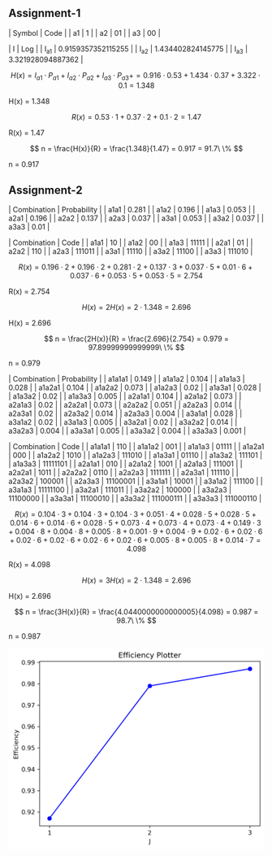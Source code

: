 

## Assignment-1



| Symbol | Code |
| a1 | 1 |
| a2 | 01 |
| a3 | 00 |


| I | Log |
| I<sub>a1</sub> | 0.9159357352115255 |
| I<sub>a2</sub> | 1.434402824145775 |
| I<sub>a3</sub> | 3.321928094887362 |


$$
 H(x) = I_{a1} \cdot P_{a1} + I_{a2} \cdot P_{a2} + I_{a3} \cdot P_{a3} +  = 0.916 \cdot 0.53+1.434 \cdot 0.37+3.322 \cdot 0.1 = 1.348 
$$ 

H(x) = 1.348


$$
 R(x) = 0.53 \cdot 1 + 0.37 \cdot 2 + 0.1 \cdot 2  = 1.47 
$$ 

R(x) = 1.47


$$
 n = \frac{H(x)}{R} = \frac{1.348}{1.47} = 0.917 = 91.7\ \% 
$$

 n = 0.917 



## Assignment-2





| Combination | Probability |
| a1a1 | 0.281 |
| a1a2 | 0.196 |
| a1a3 | 0.053 |
| a2a1 | 0.196 |
| a2a2 | 0.137 |
| a2a3 | 0.037 |
| a3a1 | 0.053 |
| a3a2 | 0.037 |
| a3a3 | 0.01 |




| Combination | Code |
| a1a1 | 10 | 
| a1a2 | 00 | 
| a1a3 | 11111 | 
| a2a1 | 01 | 
| a2a2 | 110 | 
| a2a3 | 111011 | 
| a3a1 | 11110 | 
| a3a2 | 11100 | 
| a3a3 | 111010 | 


$$
 R(x) = 0.196 \cdot 2 + 0.196 \cdot 2 + 0.281 \cdot 2 + 0.137 \cdot 3 + 0.037 \cdot 5 + 0.01 \cdot 6 + 0.037 \cdot 6 + 0.053 \cdot 5 + 0.053 \cdot 5  = 2.754 
$$ 

R(x) = 2.754


$$
 H(x) = 2 H(x) = 2 \cdot 1.348 = 2.696 
$$

H(x) = 2.696


$$
 n = \frac{2H(x)}{R} = \frac{2.696}{2.754} = 0.979 = 97.89999999999999\ \% 
$$

 n = 0.979 



| Combination | Probability |
| a1a1a1 | 0.149 |
| a1a1a2 | 0.104 |
| a1a1a3 | 0.028 |
| a1a2a1 | 0.104 |
| a1a2a2 | 0.073 |
| a1a2a3 | 0.02 |
| a1a3a1 | 0.028 |
| a1a3a2 | 0.02 |
| a1a3a3 | 0.005 |
| a2a1a1 | 0.104 |
| a2a1a2 | 0.073 |
| a2a1a3 | 0.02 |
| a2a2a1 | 0.073 |
| a2a2a2 | 0.051 |
| a2a2a3 | 0.014 |
| a2a3a1 | 0.02 |
| a2a3a2 | 0.014 |
| a2a3a3 | 0.004 |
| a3a1a1 | 0.028 |
| a3a1a2 | 0.02 |
| a3a1a3 | 0.005 |
| a3a2a1 | 0.02 |
| a3a2a2 | 0.014 |
| a3a2a3 | 0.004 |
| a3a3a1 | 0.005 |
| a3a3a2 | 0.004 |
| a3a3a3 | 0.001 |




| Combination | Code |
| a1a1a1 | 110 | 
| a1a1a2 | 001 | 
| a1a1a3 | 01111 | 
| a1a2a1 | 000 | 
| a1a2a2 | 1010 | 
| a1a2a3 | 111010 | 
| a1a3a1 | 01110 | 
| a1a3a2 | 111101 | 
| a1a3a3 | 11111101 | 
| a2a1a1 | 010 | 
| a2a1a2 | 1001 | 
| a2a1a3 | 111001 | 
| a2a2a1 | 1011 | 
| a2a2a2 | 0110 | 
| a2a2a3 | 1111111 | 
| a2a3a1 | 111110 | 
| a2a3a2 | 100001 | 
| a2a3a3 | 11100001 | 
| a3a1a1 | 10001 | 
| a3a1a2 | 111100 | 
| a3a1a3 | 11111100 | 
| a3a2a1 | 111011 | 
| a3a2a2 | 100000 | 
| a3a2a3 | 11100000 | 
| a3a3a1 | 11100010 | 
| a3a3a2 | 111000111 | 
| a3a3a3 | 111000110 | 


$$
 R(x) = 0.104 \cdot 3 + 0.104 \cdot 3 + 0.104 \cdot 3 + 0.051 \cdot 4 + 0.028 \cdot 5 + 0.028 \cdot 5 + 0.014 \cdot 6 + 0.014 \cdot 6 + 0.028 \cdot 5 + 0.073 \cdot 4 + 0.073 \cdot 4 + 0.073 \cdot 4 + 0.149 \cdot 3 + 0.004 \cdot 8 + 0.004 \cdot 8 + 0.005 \cdot 8 + 0.001 \cdot 9 + 0.004 \cdot 9 + 0.02 \cdot 6 + 0.02 \cdot 6 + 0.02 \cdot 6 + 0.02 \cdot 6 + 0.02 \cdot 6 + 0.02 \cdot 6 + 0.005 \cdot 8 + 0.005 \cdot 8 + 0.014 \cdot 7  = 4.098 
$$ 

R(x) = 4.098


$$
 H(x) = 3 H(x) = 2 \cdot 1.348 = 2.696 
$$

H(x) = 2.696


$$
 n = \frac{3H(x)}{R} = \frac{4.0440000000000005}{4.098} = 0.987 = 98.7\ \% 
$$

 n = 0.987 



![700](plot.png)

